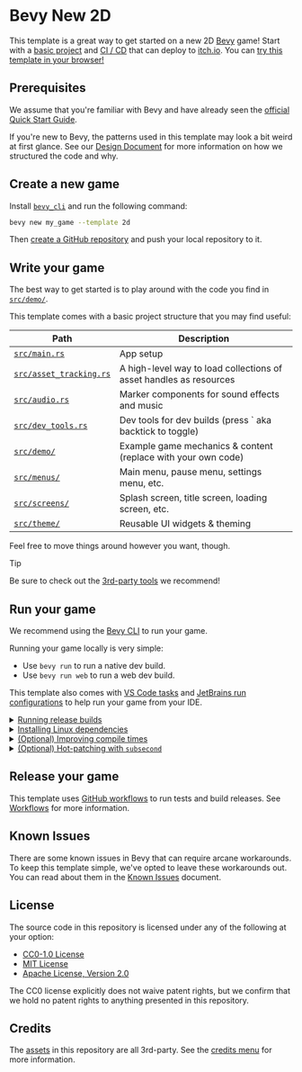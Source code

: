 # Bevy New 2D

This template is a great way to get started on a new 2D [Bevy](https://bevyengine.org/) game!
Start with a [basic project](#write-your-game) and [CI / CD](#release-your-game) that can deploy to [itch.io](https://itch.io).
You can [try this template in your browser!](https://the-bevy-flock.itch.io/bevy-new-2d)

## Prerequisites

We assume that you're familiar with Bevy and have already seen the [official Quick Start Guide](https://bevyengine.org/learn/quick-start/introduction/).

If you're new to Bevy, the patterns used in this template may look a bit weird at first glance.
See our [Design Document](./docs/design.md) for more information on how we structured the code and why.

## Create a new game

Install [`bevy_cli`](https://github.com/TheBevyFlock/bevy_cli/) and run the following command:

```sh
bevy new my_game --template 2d
```

Then [create a GitHub repository](https://github.com/new) and push your local repository to it.

## Write your game

The best way to get started is to play around with the code you find in [`src/demo/`](./src/demo).

This template comes with a basic project structure that you may find useful:

| Path                                               | Description                                                        |
| -------------------------------------------------- | ------------------------------------------------------------------ |
| [`src/main.rs`](./src/main.rs)                     | App setup                                                          |
| [`src/asset_tracking.rs`](./src/asset_tracking.rs) | A high-level way to load collections of asset handles as resources |
| [`src/audio.rs`](./src/audio.rs)                   | Marker components for sound effects and music                      |
| [`src/dev_tools.rs`](./src/dev_tools.rs)           | Dev tools for dev builds (press \` aka backtick to toggle)         |
| [`src/demo/`](./src/demo)                          | Example game mechanics & content (replace with your own code)      |
| [`src/menus/`](./src/menus)                        | Main menu, pause menu, settings menu, etc.                         |
| [`src/screens/`](./src/screens)                    | Splash screen, title screen, loading screen, etc.                  |
| [`src/theme/`](./src/theme)                        | Reusable UI widgets & theming                                      |

Feel free to move things around however you want, though.

> [!TIP]
> Be sure to check out the [3rd-party tools](./docs/tooling.md) we recommend!

## Run your game

We recommend using the [Bevy CLI](https://github.com/TheBevyFlock/bevy_cli) to run your game.

Running your game locally is very simple:

- Use `bevy run` to run a native dev build.
- Use `bevy run web` to run a web dev build.

This template also comes with [VS Code tasks](./.vscode/tasks.json) and [JetBrains run configurations](./.idea/runConfigurations/)
to help run your game from your IDE.

<details>
  <summary><ins>Running release builds</ins></summary>

  - Use `bevy run --release` to run a native release build.
  - Use `bevy run --release web` to run a web release build.
</details>

<details>
  <summary><ins>Installing Linux dependencies</ins></summary>

  If you're using Linux, make sure you've installed Bevy's [Linux dependencies](https://github.com/bevyengine/bevy/blob/main/docs/linux_dependencies.md).
  Note that this template enables Wayland support, which requires additional dependencies as detailed in the link above.
  Wayland is activated by using the `bevy/wayland` feature in the [`Cargo.toml`](./Cargo.toml).
</details>

<details>
  <summary><ins>(Optional) Improving compile times</ins></summary>

  [`.cargo/config_fast_builds.toml`](./.cargo/config_fast_builds.toml) contains documentation on how to set up your environment to improve compile times.
  After you've fiddled with it, rename it to `.cargo/config.toml` to enable it.
</details>

<details>
  <summary><ins>(Optional) Hot-patching with <code>subsecond</code></ins></summary>

  Hot-patching is an experimental feature that allows you to edit your game's code _while it's running_
  and see the changes without having to recompile or restart.

  To set this up, follow the instructions in [`bevy_simple_subsecond_system`](https://github.com/TheBevyFlock/bevy_simple_subsecond_system/).
  Make sure to read the [`Known Limitations`](https://github.com/TheBevyFlock/bevy_simple_subsecond_system/?tab=readme-ov-file#known-limitations)
  section and update your [`Cargo.toml`](./Cargo.toml):

  ```diff
  [dependencies]
  + bevy_simple_subsecond_system = { version = "0.1", optional = true }
  
  [features]
  dev_native = [
  +   "dep:bevy_simple_subsecond_system",
  ]
  ```

  Annotate your systems to enable hot-patching.
  The functions they call can be hot-patched too; no additional annotations required!

  ```rust
  #[cfg_attr(feature = "dev_native", hot)]
  fn my_system() {}
  ```

  Run your game with hot-patching enabled:

  ```shell
  dx serve --hot-patch
  ```

  Now edit an annotated system's code while the game is running, and save the file.
  You should see `Status: Hot-patching...` in the CLI if you've got it working.
</details>

## Release your game

This template uses [GitHub workflows](https://docs.github.com/en/actions/using-workflows) to run tests and build releases.
See [Workflows](./docs/workflows.md) for more information.

## Known Issues

There are some known issues in Bevy that can require arcane workarounds.
To keep this template simple, we've opted to leave these workarounds out.
You can read about them in the [Known Issues](./docs/known-issues.md) document.

## License

The source code in this repository is licensed under any of the following at your option:

- [CC0-1.0 License](./LICENSE-CC0-1.0.txt)
- [MIT License](./LICENSE-MIT.txt)
- [Apache License, Version 2.0](./LICENSE-Apache-2.0.txt)

The CC0 license explicitly does not waive patent rights, but we confirm that we hold no patent rights to anything presented in this repository.

## Credits

The [assets](./assets) in this repository are all 3rd-party. See the [credits menu](./src/menus/credits.rs) for more information.
